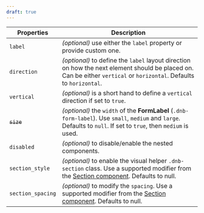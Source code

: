 ```yaml
---
draft: true
---
```


| Properties        | Description                                                                                                                                                                       |
| ----------------- | --------------------------------------------------------------------------------------------------------------------------------------------------------------------------------- |
| `label`           | _(optional)_ use either the `label` property or provide custom one.                                                                                                               |
| `direction`       | _(optional)_ to define the `label` layout direction on how the next element should be placed on. Can be either `vertical` or `horizontal`. Defaults to `horizontal`.              |
| `vertical`        | _(optional)_ is a short hand to define a `vertical` direction if set to `true`.                                                                                                   |
| ~~`size`~~        | _(optional)_ the `width` of the **FormLabel** (`.dnb-form-label`). Use `small`, `medium` and `large`. Defaults to `null`. If set to `true`, then `medium` is used.                |
| `disabled`        | _(optional)_ to disable/enable the nested components.                                                                                                                             |
| `section_style`   | _(optional)_ to enable the visual helper `.dnb-section` class. Use a supported modifier from the [Section component](/uilib/components/section#tab-properties). Defaults to null. |
| `section_spacing` | _(optional)_ to modify the `spacing`. Use a supported modifier from the [Section component](/uilib/components/section#tab-properties). Defaults to null.                          |
